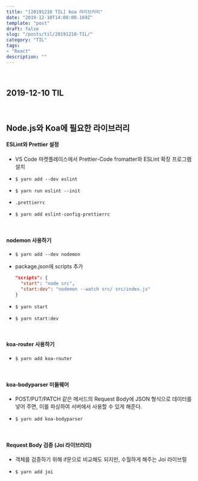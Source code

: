 ```yaml
---
title: "[20191210 TIL] koa 라이브러리"
date: "2019-12-10T14:00:00.169Z"
template: "post"
draft: false
slug: "/posts/til/20191210-TIL/"
category: "TIL"
tags:
- "React"
description: ""
---
```


<br>

## 2019-12-10 TIL

<br>

## Node.js와 Koa에 필요한 라이브러리

#### ESLint와 Prettier 설정

- VS Code 마켓플레이스에서 Prettier-Code fromatter와 ESLint 확장 프로그램 설치

- `$ yarn add --dev eslint`

- `$ yarn run eslint --init`

- `.prettierrc`

- `$ yarn add eslint-config-prettierrc`

<br>

#### nodemon 사용하기

- `$ yarn add --dev nodemon`

- package.json에 scripts 추가

  ``` JSON
  "scripts": {
    "start": "node src",
    "start:dev": "nodemon --watch src/ src/index.js"
  }
  ```

- `$ yarn start`

- `$ yarn start:dev`

<br>

#### koa-router 사용하기

- `$ yarn add koa-router`

<br>

#### koa-bodyparser 미들웨어

- POST/PUT/PATCH 같은 메서드의 Request Body에 JSON 형식으로 데이터를 넣어 주면, 이를 파싱하여 서버에서 사용할 수 있게 해준다.

- `$ yarn add koa-bodyparser`

<br>

#### Request Body 검증 (Joi 라이브러리)

- 객체를 검증하기 위해 if문으로 비교해도 되지만, 수월하게 해주는 Joi 라이브럴

- `$ yarn add joi`
